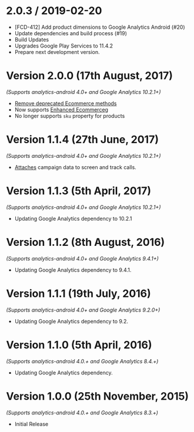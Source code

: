
2.0.3 / 2019-02-20
==================

  * [FCD-412] Add product dimensions to Google Analytics Android (#20)
  * Update dependencies and build process (#19)
  * Build Updates
  * Upgrades Google Play Services to 11.4.2
  * Prepare next development version.

Version 2.0.0 (17th August, 2017)
===============================
*(Supports analytics-android 4.0+ and Google Analytics 10.2.1+)*

  * [Remove deprecated Ecommerce methods](https://github.com/segment-integrations/analytics-android-integration-google-analytics/commit/3f54a7de6966b08cead59b23e06c4dd22e765d60)
  * Now supports [Enhanced Ecommerce](https://developers.google.com/analytics/devguides/collection/android/v4/enhanced-ecommerce)g
  * No longer supports `sku` property for products

Version 1.1.4 (27th June, 2017)
===============================
*(Supports analytics-android 4.0+ and Google Analytics 10.2.1+)*

  * [Attaches](https://github.com/segment-integrations/analytics-android-integration-google-analytics/commit/88b8b62a64b13737794fc9f56a11fdf946d5f884) campaign data to screen and track calls.

Version 1.1.3 (5th April, 2017)
===============================
*(Supports analytics-android 4.0+ and Google Analytics 10.2.1+)*

  * Updating Google Analytics dependency to 10.2.1

Version 1.1.2 (8th August, 2016)
===============================
*(Supports analytics-android 4.0+ and Google Analytics 9.4.1+)*

  * Updating Google Analytics dependency to 9.4.1.

Version 1.1.1 (19th July, 2016)
===============================
*(Supports analytics-android 4.0+ and Google Analytics 9.2.0+)*

  * Updating Google Analytics dependency to 9.2.

Version 1.1.0 (5th April, 2016)
==============================
*(Supports analytics-android 4.0.+ and Google Analytics 8.4.+)*

  * Updating Google Analytics dependency.

Version 1.0.0 (25th November, 2015)
===================================
*(Supports analytics-android 4.0.+ and Google Analytics 8.3.+)*

  * Initial Release
